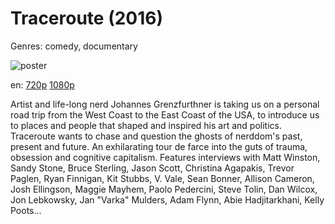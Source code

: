 # Traceroute (2016)

Genres: comedy, documentary

![poster](http://image.tmdb.org/t/p/w500/cZHQvixZRjVwYmBKG2ofvR3qPMM.jpg)

en:
  [720p](magnet:?xt=urn:btih:ED88583759EB94558B173184A93D3EFE0D505CE6&tr=udp://glotorrents.pw:6969/announce&tr=udp://tracker.opentrackr.org:1337/announce&tr=udp://torrent.gresille.org:80/announce&tr=udp://tracker.openbittorrent.com:80&tr=udp://tracker.coppersurfer.tk:6969&tr=udp://tracker.leechers-paradise.org:6969&tr=udp://p4p.arenabg.ch:1337&tr=udp://tracker.internetwarriors.net:1337)
  [1080p](magnet:?xt=urn:btih:2F9070EB6807A7043348E2F59B9569DA6E96C631&tr=udp://glotorrents.pw:6969/announce&tr=udp://tracker.opentrackr.org:1337/announce&tr=udp://torrent.gresille.org:80/announce&tr=udp://tracker.openbittorrent.com:80&tr=udp://tracker.coppersurfer.tk:6969&tr=udp://tracker.leechers-paradise.org:6969&tr=udp://p4p.arenabg.ch:1337&tr=udp://tracker.internetwarriors.net:1337)
  


Artist and life-long nerd Johannes Grenzfurthner is taking us on a personal road trip from the West Coast to the East Coast of the USA, to introduce us to places and people that shaped and inspired his art and politics. Traceroute wants to chase and question the ghosts of nerddom's past, present and future. An exhilarating tour de farce into the guts of trauma, obsession and cognitive capitalism.  Features interviews with Matt Winston, Sandy Stone, Bruce Sterling, Jason Scott, Christina Agapakis, Trevor Paglen, Ryan Finnigan, Kit Stubbs, V. Vale, Sean Bonner, Allison Cameron, Josh Ellingson, Maggie Mayhem, Paolo Pedercini, Steve Tolin, Dan Wilcox, Jon Lebkowsky, Jan "Varka" Mulders, Adam Flynn, Abie Hadjitarkhani, Kelly Poots...